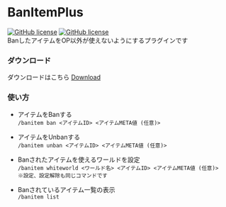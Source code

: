 # BanItemPlus
[![GitHub license](https://img.shields.io/badge/license-UIUC/NCSA-blue)](https://github.com/Saisana299/BanItemPlus/blob/master/LICENCE)
[![GitHub license](https://img.shields.io/badge/release-v1.0.0-green)](https://github.com/Saisana299/BanItemPlus/releases/tag/v1.0.0)  
BanしたアイテムをOP以外が使えないようにするプラグインです

### ダウンロード
ダウンロードはこちら [Download](https://github.com/Saisana299/BanItemPlus/releases/tag/v1.0.0)  
  
### 使い方  
- アイテムをBanする  
`/banitem ban <アイテムID> <アイテムMETA値 (任意)>`

- アイテムをUnbanする  
`/banitem unban <アイテムID> <アイテムMETA値 (任意)>`

- Banされたアイテムを使えるワールドを設定  
`/banitem whiteworld <ワールド名> <アイテムID> <アイテムMETA値 (任意)>`  
`※設定、設定解除も同じコマンドです`

- Banされているアイテム一覧の表示  
`/banitem list`
